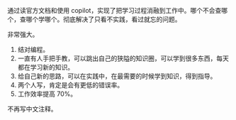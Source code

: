 
通过读官方文档和使用 copilot，实现了把学习过程消融到工作中。哪个不会查哪个，查哪个学哪个。彻底解决了只看不实践，看过就忘的问题。   


非常强大。  
1. 结对编程。
2. 一直有人手把手教，可以跳出自己的狭隘的知识圈，可以学到很多东西，每天都在学习新的知识。    
3. 给自己新的思路，可以在实践中，在最需要的时候学到知识，得到指导。
4. 两个人写，肯定是会有更低的错误率。   
5. 工作效率提高 70%。   


不再写中文注释。   
